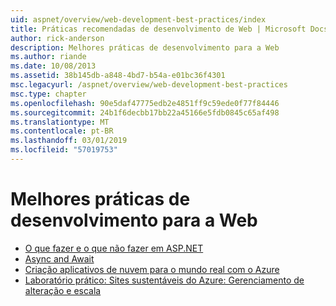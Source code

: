 ```yaml
---
uid: aspnet/overview/web-development-best-practices/index
title: Práticas recomendadas de desenvolvimento de Web | Microsoft Docs
author: rick-anderson
description: Melhores práticas de desenvolvimento para a Web
ms.author: riande
ms.date: 10/08/2013
ms.assetid: 38b145db-a848-4bd7-b54a-e01bc36f4301
msc.legacyurl: /aspnet/overview/web-development-best-practices
msc.type: chapter
ms.openlocfilehash: 90e5daf47775edb2e4851ff9c59ede0f77f84446
ms.sourcegitcommit: 24b1f6decbb17bb22a45166e5fdb0845c65af498
ms.translationtype: MT
ms.contentlocale: pt-BR
ms.lasthandoff: 03/01/2019
ms.locfileid: "57019753"
---
```

<a name="web-development-best-practices"></a>Melhores práticas de desenvolvimento para a Web
====================

- [O que fazer e o que não fazer em ASP.NET](what-not-to-do-in-aspnet-and-what-to-do-instead.md)
- [Async and Await](async-and-await.md)
- [Criação aplicativos de nuvem para o mundo real com o Azure](../developing-apps-with-windows-azure/building-real-world-cloud-apps-with-windows-azure/index.md)
- [Laboratório prático: Sites sustentáveis do Azure: Gerenciamento de alteração e escala](../developing-apps-with-windows-azure/maintainable-azure-websites-managing-change-and-scale.md)
